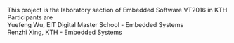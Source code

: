 This project is the laboratory section of Embedded Software VT2016 in KTH<br>
Participants are<br>
Yuefeng Wu, EIT Digital Master School - Embedded Systems<br>
Renzhi Xing, KTH - Embedded Systems<br>
